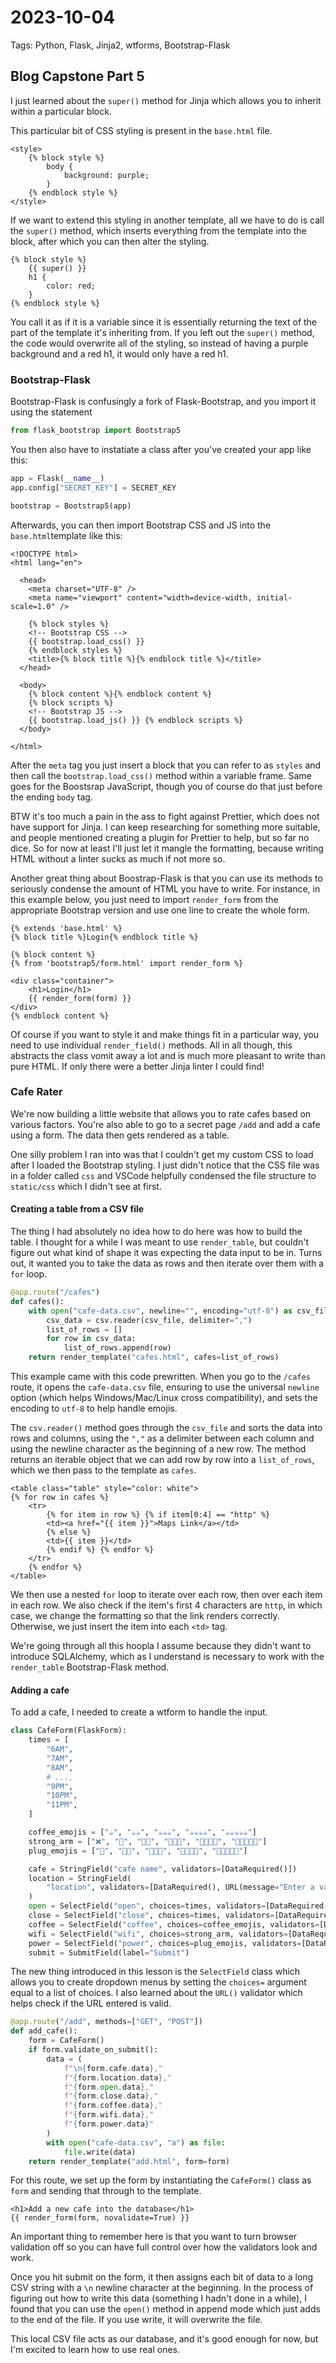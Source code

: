 # 2023-10-04

Tags: Python, Flask, Jinja2, wtforms, Bootstrap-Flask

## Blog Capstone Part 5

I just learned about the `super()` method for Jinja which allows you to inherit within a particular block.

This particular bit of CSS styling is present in the `base.html` file.

```jinja
<style>
    {% block style %}
        body {
            background: purple;
        }
    {% endblock style %}
</style>
```

If we want to extend this styling in another template, all we have to do is call the `super()` method, which inserts everything from the template into the block, after which you can then alter the styling.

```jinja
{% block style %}
	{{ super() }}
	h1 {
		color: red;
	}
{% endblock style %}
```

You call it as if it is a variable since it is essentially returning the text of the part of the template it's inheriting from. If you left out the `super()` method, the code would overwrite all of the styling, so instead of having a purple background and a red h1, it would only have a red h1.

### Bootstrap-Flask

Bootstrap-Flask is confusingly a fork of Flask-Bootstrap, and you import it using the statement

```python
from flask_bootstrap import Bootstrap5
```

You then also have to instatiate a class after you've created your app like this:

```python
app = Flask(__name__)
app.config["SECRET_KEY"] = SECRET_KEY

bootstrap = Bootstrap5(app)
```

Afterwards, you can then import Bootstrap CSS and JS into the `base.html`template like this:

```jinja
<!DOCTYPE html>
<html lang="en">

  <head>
    <meta charset="UTF-8" />
    <meta name="viewport" content="width=device-width, initial-scale=1.0" />

    {% block styles %}
    <!-- Bootstrap CSS -->
    {{ bootstrap.load_css() }}
    {% endblock styles %}
    <title>{% block title %}{% endblock title %}</title>
  </head>

  <body>
    {% block content %}{% endblock content %}
    {% block scripts %}
    <!-- Bootstrap JS -->
    {{ bootstrap.load_js() }} {% endblock scripts %}
  </body>

</html>
```

After the `meta` tag you just insert a block that you can refer to as `styles` and then call the `bootstrap.load_css()` method within a variable frame. Same goes for the Boostsrap JavaScript, though you of course do that just before the ending `body` tag.

BTW it's too much a pain in the ass to fight against Prettier, which does not have support for Jinja. I can keep researching for something more suitable, and people mentioned creating a plugin for Prettier to help, but so far no dice. So for now at least I'll just let it mangle the formatting, because writing HTML without a linter sucks as much if not more so.

Another great thing about Boostrap-Flask is that you can use its methods to seriously condense the amount of HTML you have to write. For instance, in this example below, you just need to import `render_form` from the appropriate Bootstrap version and use one line to create the whole form.

```jinja
{% extends 'base.html' %}
{% block title %}Login{% endblock title %}

{% block content %}
{% from 'bootstrap5/form.html' import render_form %}

<div class="container">
	<h1>Login</h1>
	{{ render_form(form) }}
</div>
{% endblock content %}
```

Of course if you want to style it and make things fit in a particular way, you need to use individual `render_field()` methods. All in all though, this abstracts the class vomit away a lot and is much more pleasant to write than pure HTML. If only there were a better Jinja linter I could find!

### Cafe Rater

We're now building a little website that allows you to rate cafes based on various factors. You're also able to go to a secret page `/add` and add a cafe using a form. The data then gets rendered as a table.

One silly problem I ran into was that I couldn't get my custom CSS to load after I loaded the Bootstrap styling. I just didn't notice that the CSS file was in a folder called `css` and VSCode helpfully condensed the file structure to `static/css` which I didn't see at first.

#### Creating a table from a CSV file

The thing I had absolutely no idea how to do here was how to build the table. I thought for a while I was meant to use `render_table`, but couldn't figure out what kind of shape it was expecting the data input to be in. Turns out, it wanted you to take the data as rows and then iterate over them with a `for` loop.

```python
@app.route("/cafes")
def cafes():
    with open("cafe-data.csv", newline="", encoding="utf-8") as csv_file:
        csv_data = csv.reader(csv_file, delimiter=",")
        list_of_rows = []
        for row in csv_data:
            list_of_rows.append(row)
    return render_template("cafes.html", cafes=list_of_rows)
```

This example came with this code prewritten. When you go to the `/cafes` route, it opens the `cafe-data.csv` file, ensuring to use the universal `newline` option (which helps Windows/Mac/Linux cross compatibility), and sets the encoding to `utf-8` to help handle emojis.

The `csv.reader()` method goes through the `csv_file` and sorts the data into rows and columns, using the `","` as a delimiter between each column and using the newline character as the beginning of a new row. The method returns an iterable object that we can add row by row into a `list_of_rows`, which we then pass to the template as `cafes`.

```jinja
<table class="table" style="color: white">
{% for row in cafes %}
    <tr>
        {% for item in row %} {% if item[0:4] == "http" %}
        <td><a href="{{ item }}">Maps Link</a></td>
        {% else %}
        <td>{{ item }}</td>
        {% endif %} {% endfor %}
    </tr>
    {% endfor %}
</table>
```

We then use a nested `for` loop to iterate over each row, then over each item in each row. We also check if the item's first 4 characters are `http`, in which case, we change the formatting so that the link renders correctly. Otherwise, we just insert the item into each `<td>` tag.

We're going through all this hoopla I assume because they didn't want to introduce SQLAlchemy, which as I understand is necessary to work with the `render_table` Bootstrap-Flask method.

#### Adding a cafe

To add a cafe, I needed to create a wtform to handle the input.

```python
class CafeForm(FlaskForm):
    times = [
        "6AM",
        "7AM",
        "8AM",
        # ...,
        "9PM",
        "10PM",
        "11PM",
    ]

    coffee_emojis = ["☕", "☕☕", "☕☕☕", "☕☕☕☕", "☕☕☕☕☕"]
    strong_arm = ["❌", "💪", "💪💪", "💪💪💪", "💪💪💪💪", "💪💪💪💪💪"]
    plug_emojis = ["🔌", "🔌🔌", "🔌🔌🔌", "🔌🔌🔌🔌", "🔌🔌🔌🔌🔌"]

    cafe = StringField("cafe name", validators=[DataRequired()])
    location = StringField(
        "location", validators=[DataRequired(), URL(message="Enter a valid URL")]
    )
    open = SelectField("open", choices=times, validators=[DataRequired()])
    close = SelectField("close", choices=times, validators=[DataRequired()])
    coffee = SelectField("coffee", choices=coffee_emojis, validators=[DataRequired()])
    wifi = SelectField("wifi", choices=strong_arm, validators=[DataRequired()])
    power = SelectField("power", choices=plug_emojis, validators=[DataRequired()])
    submit = SubmitField(label="Submit")
```

The new thing introduced in this lesson is the `SelectField` class which allows you to create dropdown menus by setting the `choices=` argument equal to a list of choices. I also learned about the `URL()` validator which helps check if the URL entered is valid.

```python
@app.route("/add", methods=["GET", "POST"])
def add_cafe():
    form = CafeForm()
    if form.validate_on_submit():
        data = (
            f"\n{form.cafe.data},"
            f"{form.location.data},"
            f"{form.open.data},"
            f"{form.close.data},"
            f"{form.coffee.data},"
            f"{form.wifi.data},"
            f"{form.power.data}"
        )
        with open("cafe-data.csv", "a") as file:
            file.write(data)
    return render_template("add.html", form=form)
```

For this route, we set up the form by instantiating the `CafeForm()` class as `form` and sending that through to the template.

```jinja
<h1>Add a new cafe into the database</h1>
{{ render_form(form, novalidate=True) }}
```

An important thing to remember here is that you want to turn browser validation off so you can have full control over how the validators look and work.

Once you hit submit on the form, it then assigns each bit of data to a long CSV string with a `\n` newline character at the beginning. In the process of figuring out how to write this data (something I hadn't done in a while), I found that you can use the `open()` method in append mode which just adds to the end of the file. If you use write, it will overwrite the file.

This local CSV file acts as our database, and it's good enough for now, but I'm excited to learn how to use real ones.

